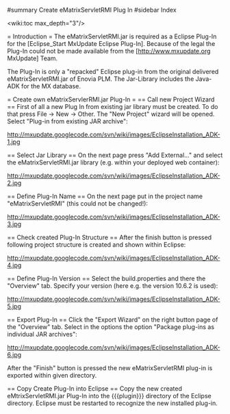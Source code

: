#summary Create eMatrixServletRMI Plug In
#sidebar Index

<wiki:toc max_depth="3"/>

= Introduction =
The eMatrixServletRMI.jar is required as a Eclipse Plug-In for the [Eclipse_Start MxUpdate Eclipse Plug-In]. Because of the legal the Plug-In could not be made available from the [http://www.mxupdate.org MxUpdate] Team.

The Plug-In is only a "repacked" Eclipse plug-in from the original delivered eMatrixServletRMI.jar of Enovia PLM. The Jar-Library includes the Java-ADK for the MX database.

= Create own eMatrixServlerRMI.jar Plug-In =
== Call new Project Wizard ==
First of all a new Plug In from existing jar library must be created. To do that press File -> New -> Other.
The "New Project" wizard will be opened. Select "Plug-in from existing JAR archive":

http://mxupdate.googlecode.com/svn/wiki/images/EclipseInstallation_ADK-1.jpg

== Select Jar Library ==
On the next page press "Add External..." and select the eMatrixServletRMI.jar library (e.g. within your deployed web container):

http://mxupdate.googlecode.com/svn/wiki/images/EclipseInstallation_ADK-2.jpg

== Define Plug-In Name ==
On the next page put in the project name "eMatrixServletRMI" (this could not be changed!):

http://mxupdate.googlecode.com/svn/wiki/images/EclipseInstallation_ADK-3.jpg

== Check created Plug-In Structure ==
After the finish button is pressed following project structure is created and shown within Eclipse:

http://mxupdate.googlecode.com/svn/wiki/images/EclipseInstallation_ADK-4.jpg

== Define Plug-In Version ==
Select the build.properties and there the "Overview" tab. Specify your version (here e.g. the version 10.6.2 is used):

http://mxupdate.googlecode.com/svn/wiki/images/EclipseInstallation_ADK-5.jpg

== Export Plug-In ==
Click the "Export Wizard" on the right button page of the "Overview" tab. Select in the options the option "Package plug-ins as individual JAR archives":

http://mxupdate.googlecode.com/svn/wiki/images/EclipseInstallation_ADK-6.jpg

After the "Finish" button is pressed the new eMatrixServletRMI plug-in is exported within given directory.

== Copy Create Plug-In into Eclipse ==
Copy the new created eMtrixServletRMI.jar Plug-In into the {{{plugin}}} directory of the Eclipse directory. Eclipse must be restarted to recognize the new installed plug-in.